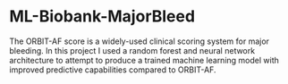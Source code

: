 # ML-Biobank-MajorBleed
The ORBIT-AF score is a widely-used clinical scoring system for major bleeding. In this project I used a random forest and neural network architecture to attempt to produce a trained machine learning model with improved predictive capabilities compared to ORBIT-AF.
